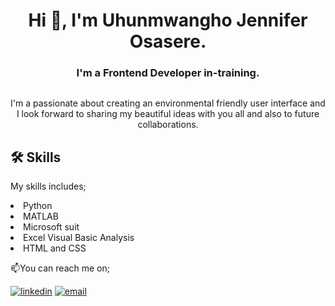 <h1 align="center"> Hi 👋, I'm Uhunmwangho Jennifer Osasere.</h1>

<h3 align="center"><b> I'm a Frontend Developer in-training.</b></h3>

<div>
<p align="center">  <img src="https://avatars.githubusercontent.com/u/103157284?v=4" alt="" /></p>
</div>

<div>
<p align="center"> I'm a passionate about creating an environmental friendly user interface and I look forward to sharing my beautiful ideas with you all and also to future collaborations.</p></div>

## 🛠 Skills
<p>My skills includes;
<li>Python</li>
<li>MATLAB</li>
<li>Microsoft suit</li>
<li>Excel Visual Basic Analysis</li>
<li>HTML and CSS</li>
</p>

📫You can reach me on;

[![linkedin](https://img.shields.io/badge/linkedin-0A66C2?style=for-the-badge&logo=linkedin&logoColor=white)](https://www.linkedin.com/in/jennifer-osasere-61a595224)
[![email](https://img.shields.io/badge/email-1DA1F2?style=for-the-badge&logo=email&logoColor=white)](mailto:jenniferosasere05@gmail.com")



<!--
**jennywhyte/jennywhyte** is a ✨ _special_ ✨ repository because its `README.md` (this file) appears on your GitHub profile.

Here are some ideas to get you started:

- 🔭 I’m currently working on ...
- 🌱 I’m currently learning ...
- 👯 I’m looking to collaborate on ...
- 🤔 I’m looking for help with ...
- 💬 Ask me about ...
- 📫 How to reach me: ...
- 😄 Pronouns: ...
- ⚡ Fun fact: ...
-->
